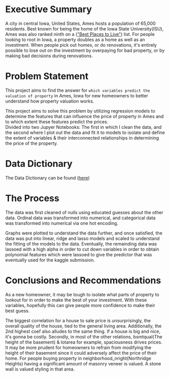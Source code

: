# Executive Summary

A city in central Iowa, United States, Ames hosts a population of 65,000 residents. Best known for being the home of the Iowa State University(ISU), Ames was also ranked ninth on a (["Best Places to Live"](https://money.cnn.com/magazines/moneymag/bplive/2010/snapshots/PL1901855.html)) list. For people looking to root in Iowa, a property doubles as a home as well as an investment. When people pick out homes, or do renovations, it's entirely possible to lose out on the investment by overpaying for bad property, or by making bad decisions during renovations. 

# Problem Statement
This project aims to find the answer for `which variables predict the valuation of property` in Ames, Iowa for new homeowners to better understand how property valuation works.

This project aims to solve this problem by utilizing regression models to determine the features that can influence the price of property in Ames and to which extent these features predict the prices. <br/> Divided into two Jupyer Notebooks: The first in which I clean the data, and the second where I plot out the data and fit it to models to isolate and define the extent of variables & their interconnected relationships in determining the price of the property. 

# Data Dictionary
The Data Dictionary can be found ([here](https://www.kaggle.com/c/dsi-us-6-project-2-regression-challenge/data))

# The Process
The data was first cleaned of nulls using educated guesses about the other data. Ordinal data was transformed into numerical, and categorical data was transformed into numerical via one hot encoding. 

Graphs were plotted to understand the data further, and once satisfied, the data was put into linear, ridge and lasso models and scaled to understand the fitting of the models to the data. Eventually, the remainding data was lassoed with a high alpha in order to cut down variables in order to obtain polynomial features which were lassoed to give the predictor that was eventually used for the kaggle submission. 


# Conclusions and Recommendations

As a new homeowner, it may be tough to isolate what parts of property to lookout for in order to make the best of your investment. With these variables, hopefully this can give people more confidence to make their best guess.

The biggest correlation for a house to sale price is unsurprisingly, the overall quality of the house, tied to the general living area. Additionally, the 2nd highest coef also alludes to the same thing. If a house is big and nice, it's gonna be costly.
Secondly, in most of the other relations, bsmtqual(The height of the basement) & lotarea for example, spaciousness drives prices.
It may be more prudent for homeowners to refrain from modifying the height of their basement since it could adversely affect the price of their home.
For people buying property in neighborhood_nright(Northridge Heights) having a significant amount of masonry veneer is valued. A stone wall is valued styling in that area.